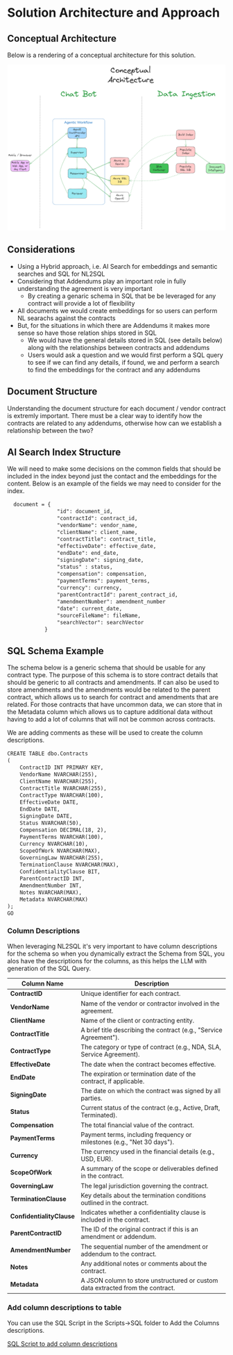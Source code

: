 # Solution Architecture and Approach

## Conceptual Architecture
Below is a rendering of a conceptual architecture for this solution.

![Solution Architecture](./images/Vendor-Contracts-ChatBot.png)

## Considerations
- Using a Hybrid approach, i.e. AI Search for embeddings and semantic searches and SQL for NL2SQL
- Considering that Addendums play an important role in fully understanding the agreement is very important
    - By creating a genaric schema in SQL that be be leveraged for any contract will provide a lot of flexibility
- All documents we would create embeddings for so users can perform NL searachs against the contracts
- But, for the situations in which there are Addendums it makes more sense so have those relation ships stored in SQL
    - We would have the general details stored in SQL (see details below) along with the relationships between contracts and addendums
    - Users would ask a question and we would first perform a SQL query to see if we can find any details, if found, we and perform a search to find the embeddings for the contract and any addendums

## Document Structure
Understanding the document structure for each document / vendor contract is extremly important.  There must be a clear way to identify how the contracts are related to any addendums, otherwise how can we establish a relationship between the two?

## AI Search Index Structure
We will need to make some decisions on the common fields that should be included in the index beyond just the contact and the embeddings for the content.  Below is an example of the fields we may need to consider for the index.

```
  document = {
                "id": document_id,
                "contractId": contract_id,
                "vendorName": vendor_name,
                "clientName": client_name,
                "contractTitle": contract_title,
                "effectiveDate": effective_date,
                "endDate": end_date,
                "signingDate": signing_date,
                "status" : status,
                "compensation": compensation,
                "paymentTerms": payment_terms,
                "currency": currency,
                "parentContractId": parent_contract_id,
                "amendmentNumber": amendment_number 
                "date": current_date,
                "sourceFileName": fileName,
                "searchVector": searchVector
            }
```

## SQL Schema Example
The schema below is a generic schema that should be usable for any contract type.  The purpose of this schema is to store contract details that should be generic to all contracts and amendments.  If can also be used to store amendments and the amendments would be related to the parent contract, which allows us to search for contract and amendments that are related.  For those contracts that have uncommon data, we can store that in the Metadata column which allows us to capture additional data without having to add a lot of columns that will not be common across contracts.

We are adding comments as these will be used to create the column descriptions.

```
CREATE TABLE dbo.Contracts
(
    ContractID INT PRIMARY KEY,
    VendorName NVARCHAR(255),
    ClientName NVARCHAR(255),
    ContractTitle NVARCHAR(255),
    ContractType NVARCHAR(100),
    EffectiveDate DATE,
    EndDate DATE,
    SigningDate DATE,
    Status NVARCHAR(50),
    Compensation DECIMAL(18, 2),
    PaymentTerms NVARCHAR(100),
    Currency NVARCHAR(10),
    ScopeOfWork NVARCHAR(MAX),
    GoverningLaw NVARCHAR(255),
    TerminationClause NVARCHAR(MAX),
    ConfidentialityClause BIT,
    ParentContractID INT,
    AmendmentNumber INT,
    Notes NVARCHAR(MAX),
    Metadata NVARCHAR(MAX)
);
GO
```

### Column Descriptions

When leveraging NL2SQL it's very important to have column descriptions for the schema so when you dynamically extract the Schema from SQL, you alos have the descriptions for the columns, as this helps the LLM with generation of the SQL Query.

| **Column Name**         | **Description**                                                                 |
|--------------------------|--------------------------------------------------------------------------------|
| **ContractID**           | Unique identifier for each contract.                                           |
| **VendorName**           | Name of the vendor or contractor involved in the agreement.                    |
| **ClientName**           | Name of the client or contracting entity.                                      |
| **ContractTitle**        | A brief title describing the contract (e.g., "Service Agreement").             |
| **ContractType**         | The category or type of contract (e.g., NDA, SLA, Service Agreement).          |
| **EffectiveDate**        | The date when the contract becomes effective.                                  |
| **EndDate**              | The expiration or termination date of the contract, if applicable.             |
| **SigningDate**          | The date on which the contract was signed by all parties.                      |
| **Status**               | Current status of the contract (e.g., Active, Draft, Terminated).              |
| **Compensation**         | The total financial value of the contract.                                     |
| **PaymentTerms**         | Payment terms, including frequency or milestones (e.g., "Net 30 days").        |
| **Currency**             | The currency used in the financial details (e.g., USD, EUR).                   |
| **ScopeOfWork**          | A summary of the scope or deliverables defined in the contract.                |
| **GoverningLaw**         | The legal jurisdiction governing the contract.                                 |
| **TerminationClause**    | Key details about the termination conditions outlined in the contract.         |
| **ConfidentialityClause**| Indicates whether a confidentiality clause is included in the contract.        |
| **ParentContractID**     | The ID of the original contract if this is an amendment or addendum.           |
| **AmendmentNumber**      | The sequential number of the amendment or addendum to the contract.            |
| **Notes**                | Any additional notes or comments about the contract.                           |
| **Metadata**             | A JSON column to store unstructured or custom data extracted from the contract.|

### Add column descriptions to table
You can use the SQL Script in the Scripts->SQL folder to Add the Columns descriptions.  

[SQL Script to add column descriptions](../scripts/SQL/AddColumnDescriptions.sql)

